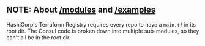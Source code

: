 ## NOTE: About [/modules](https://github.com/nakulbhati/Automated-Deployment-Of-Consul-Cluster-Using-Terraform/tree/master/modules) and [/examples](https://github.com/nakulbhati/Automated-Deployment-Of-Consul-Cluster-Using-Terraform/tree/master/examples)

HashiCorp's Terraform Registry requires every repo to have a `main.tf` in its root dir. The Consul code is broken down into multiple sub-modules, so they can't all be in the root dir.
